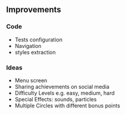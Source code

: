 

## Improvements


### Code
- Tests configuration 
- Navigation
- styles extraction

### Ideas

- Menu screen
- Sharing achievements on social media
- Difficulty Levels e.g. easy, medium, hard
- Special Effects: sounds, particles
- Multiple Circles with different bonus points




